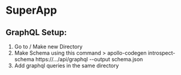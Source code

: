 # SuperApp

## GraphQL Setup:
1) Go to / Make new Directory
2) Make Schema using this command > apollo-codegen introspect-schema https://.../api/graphql --output schema.json
3) Add graphql queries in the same directory
